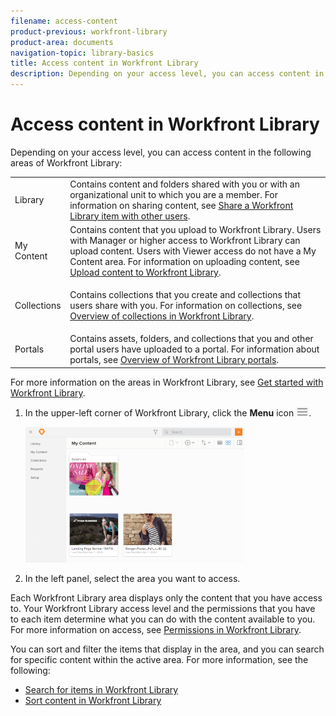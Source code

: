 ```yaml
---
filename: access-content
product-previous: workfront-library
product-area: documents
navigation-topic: library-basics
title: Access content in Workfront Library
description: Depending on your access level, you can access content in the following areas of Workfront Library - EDIT ME.
---
```


# Access content in Workfront Library

Depending on your access level, you can access content in the following areas of Workfront Library:

<table style="table-layout:auto"> 
 <col> 
 <col> 
 <tbody> 
  <tr> 
   <td role="rowheader">Library</td> 
   <td> Contains content and folders shared with you or with an organizational unit to which you are a member. For information on sharing content, see <a href="../../../workfront-library/content-management/share-an-asset-with-users.md" class="MCXref xref">Share a Workfront Library item with other users</a>.</td> 
  </tr> 
  <tr> 
   <td role="rowheader">My Content</td> 
   <td>Contains content that you upload to Workfront Library. Users with Manager or higher access to Workfront Library can upload content. Users with Viewer access do not have a My Content area. For information on uploading content, see <a href="../../../workfront-library/content-management/upload-new-content.md" class="MCXref xref">Upload content to Workfront Library</a>.</td> 
  </tr> 
  <tr> 
   <td role="rowheader">Collections</td> 
   <td> <p>Contains collections that you create and collections that users share with you. For information on collections, see <a href="../../../workfront-library/content-management/collections/collections-overview.md" class="MCXref xref">Overview of collections in Workfront Library</a>.</p> </td> 
  </tr> 
  <tr> 
   <td role="rowheader">Portals</td> 
   <td>Contains assets, folders, and collections that you and other portal users have uploaded to a portal. For information about portals, see <a href="../../../workfront-library/content-management/portals/portals-overview.md" class="MCXref xref">Overview of Workfront Library portals</a>.</td> 
  </tr> 
 </tbody> 
</table>

For more information on the areas in Workfront Library, see [Get started with Workfront Library](../../../workfront-library/content-management/basics/get-started-with-library.md).

1. In the upper-left corner of Workfront Library, click the **Menu** icon ![](assets/library-menu-icon.png).

   ![](assets/library-left-panel---new-350x217.png)

1. In the left panel, select the area you want to access.

Each Workfront Library area displays only the content that you have access to. Your Workfront Library access level and the permissions that you have to each item determine what you can do with the content available to you. For more information on access, see [Permissions in Workfront Library](../../../workfront-library/administration-and-setup/user-access/permissions-in-workfront-library.md).

You can sort and filter the items that display in the area, and you can search for specific content within the active area. For more information, see the following:

* [Search for items in Workfront Library](../../../workfront-library/content-management/basics/search-for-items-in-workfront-library.md) 
* [Sort content in Workfront Library](../../../workfront-library/content-management/basics/sort-content-in-library.md)

